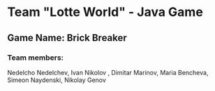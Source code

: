 # Team "Lotte World" - Java Game
## Game Name: Brick Breaker

### Team members:
Nedelcho Nedelchev, Ivan Nikolov , Dimitar Marinov, Maria Bencheva, Simeon Naydenski, Nikolay Genov

